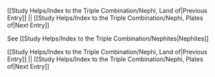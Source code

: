 [[Study Helps/Index to the Triple Combination/Nephi, Land of|Previous Entry]]  ||  [[Study Helps/Index to the Triple Combination/Nephi, Plates of|Next Entry]]

 See [[Study Helps/Index to the Triple Combination/Nephites|Nephites]]

[[Study Helps/Index to the Triple Combination/Nephi, Land of|Previous Entry]]  ||  [[Study Helps/Index to the Triple Combination/Nephi, Plates of|Next Entry]]